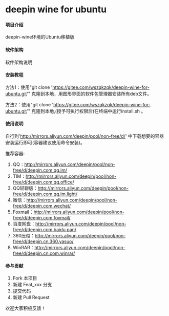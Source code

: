 # deepin wine for ubuntu

#### 项目介绍

deepin-wine环境的Ubuntu移植版

#### 软件架构
软件架构说明


#### 安装教程

方法1：使用"git clone 'https://gitee.com/wszqkzqk/deepin-wine-for-ubuntu.git'" 克隆到本地，用图形界面的软件包管理器安装所有deb文件。

方法2：使用"git clone 'https://gitee.com/wszqkzqk/deepin-wine-for-ubuntu.git'" 克隆到本地,(授予可执行权限后)在终端中运行install.sh 。

#### 使用说明

自行到'http://mirrors.aliyun.com/deepin/pool/non-free/d/' 中下载想要的容器安装运行即可(容器建议使用命令安装)。

推荐容器:

1. QQ：http://mirrors.aliyun.com/deepin/pool/non-free/d/deepin.com.qq.im/
2. TIM：http://mirrors.aliyun.com/deepin/pool/non-free/d/deepin.com.qq.office/
3. QQ轻聊版：http://mirrors.aliyun.com/deepin/pool/non-free/d/deepin.com.qq.im.light/
4. 微信：http://mirrors.aliyun.com/deepin/pool/non-free/d/deepin.com.wechat/
5. Foxmail：http://mirrors.aliyun.com/deepin/pool/non-free/d/deepin.com.foxmail/
6. 百度网盘：http://mirrors.aliyun.com/deepin/pool/non-free/d/deepin.com.baidu.pan/
7. 360压缩：http://mirrors.aliyun.com/deepin/pool/non-free/d/deepin.cn.360.yasuo/
8. WinRAR：http://mirrors.aliyun.com/deepin/pool/non-free/d/deepin.cn.com.winrar/

#### 参与贡献

1. Fork 本项目
2. 新建 Feat_xxx 分支
3. 提交代码
4. 新建 Pull Request

欢迎大家积极反馈！

